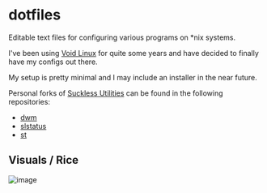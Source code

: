 # dotfiles

Editable text files for configuring various programs on *nix systems.

I've been using [Void Linux](https://voidlinux.org/) for quite some years and have decided to finally have my configs out there.

My setup is pretty minimal and I may include an installer in the near future.

Personal forks of [Suckless Utilities](https://suckless.org/) can be found in the following repositories:

- [dwm](https://github.com/xAlpharax/dwm)
- [slstatus](https://github.com/xAlpharax/slstatus)
- [st](https://github.com/xAlpharax/st)

## Visuals / Rice

![image](https://github.com/xAlpharax/dotfiles/assets/42233094/0e1d1e4c-3f7c-452b-b8eb-d731fe71cb54)
